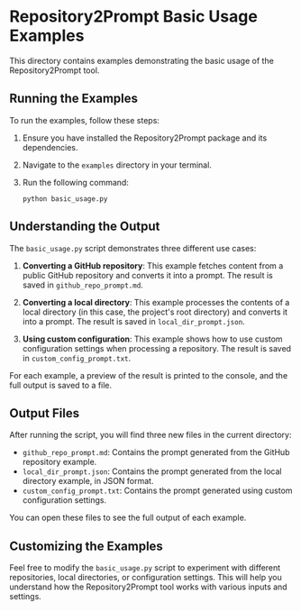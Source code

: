 # Repository2Prompt Basic Usage Examples

This directory contains examples demonstrating the basic usage of the Repository2Prompt tool.

## Running the Examples

To run the examples, follow these steps:

1. Ensure you have installed the Repository2Prompt package and its dependencies.
2. Navigate to the `examples` directory in your terminal.
3. Run the following command:

   ```
   python basic_usage.py
   ```

## Understanding the Output

The `basic_usage.py` script demonstrates three different use cases:

1. **Converting a GitHub repository**: This example fetches content from a public GitHub repository and converts it into a prompt. The result is saved in `github_repo_prompt.md`.

2. **Converting a local directory**: This example processes the contents of a local directory (in this case, the project's root directory) and converts it into a prompt. The result is saved in `local_dir_prompt.json`.

3. **Using custom configuration**: This example shows how to use custom configuration settings when processing a repository. The result is saved in `custom_config_prompt.txt`.

For each example, a preview of the result is printed to the console, and the full output is saved to a file.

## Output Files

After running the script, you will find three new files in the current directory:

- `github_repo_prompt.md`: Contains the prompt generated from the GitHub repository example.
- `local_dir_prompt.json`: Contains the prompt generated from the local directory example, in JSON format.
- `custom_config_prompt.txt`: Contains the prompt generated using custom configuration settings.

You can open these files to see the full output of each example.

## Customizing the Examples

Feel free to modify the `basic_usage.py` script to experiment with different repositories, local directories, or configuration settings. This will help you understand how the Repository2Prompt tool works with various inputs and settings.